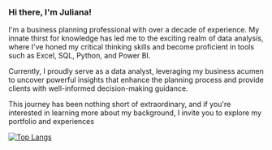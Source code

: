 ### Hi there, I'm Juliana!

I'm a business planning professional with over a decade of experience. My innate thirst for knowledge has led me to the exciting realm of data analysis, where I've honed my critical thinking skills and become proficient in tools such as Excel, SQL, Python, and Power BI.

Currently, I proudly serve as a data analyst, leveraging my business acumen to uncover powerful insights that enhance the planning process and provide clients with well-informed decision-making guidance.

This journey has been nothing short of extraordinary, and if you're interested in learning more about my background, I invite you to explore my portfolio and experiences

[![Top Langs](https://github-readme-stats.vercel.app/api/top-langs/?username=julianamariela)](https://github.com/anuraghazra/github-readme-stats)




